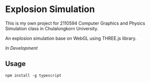 Explosion Simulation
===

This is my own project for 2110594 Computer Graphics and Physics Simulation class
in Chulalongkorn University.

An explosion simulation base on WebGL using THREE.js library.

*In Development*

## Usage

```
npm install -g typescript
```